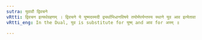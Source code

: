 ```yaml
---
sutra: युवावौ द्विवचने
vRtti: द्विवचन इत्यर्थग्रहणम् । द्विवचने ये युष्मदस्मदी द्व्यर्थाभिधानविषये तयोर्मपर्यन्तस्य स्थाने युव आव इत्येतावादेशौ भवतः ॥
vRtti_eng: In the Dual, युव is substitute for युष्म् and आव for अस्म् ॥

---
```


